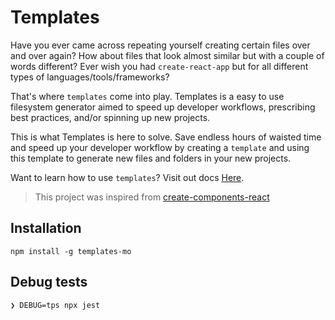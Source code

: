 # Templates

Have you ever came across repeating yourself creating certain files over and over again? How about files that look almost similar but with a couple of words different? Ever wish you had `create-react-app` but for all different types of languages/tools/frameworks?

That's where `templates` come into play. Templates is a easy to use filesystem generator aimed to speed up developer workflows, prescribing best practices, and/or spinning up new projects.

This is what Templates is here to solve. Save endless hours of waisted time and speed up your developer workflow by creating a `template` and using this template to generate new files and folders in your new projects.

Want to learn how to use `templates`? Visit out docs [Here](./docs/readme.md).

> This project was inspired from [create-components-react](https://github.com/marcellino-ornelas/create-components-react)

## Installation

```
npm install -g templates-mo
```

## Debug tests

```
❯ DEBUG=tps npx jest
```
